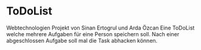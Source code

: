 # ToDoList
Webtechnologien Projekt von Sinan Ertogrul und Arda Özcan
Eine ToDoList welche mehrere Aufgaben für eine Person speichern soll. Nach einer abgeschlossen Aufgabe soll mal die Task abhacken können.
